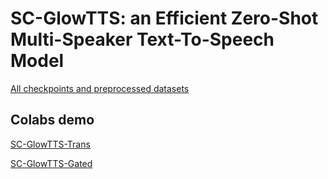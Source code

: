 # SC-GlowTTS: an Efficient Zero-Shot Multi-Speaker Text-To-Speech Model


[All checkpoints and preprocessed datasets](https://drive.google.com/drive/folders/15H5xB26no5DWZNbWoG6Rs04hSkdm-Q2s?usp=sharing)

## Colabs demo

[SC-GlowTTS-Trans](https://colab.research.google.com/drive/1yyQDc-xWCqa2g-d1joW_goqbYZKaImsJ?usp=sharing)

[SC-GlowTTS-Gated](https://colab.research.google.com/drive/12AkecRGFFgqchoSYiySjqgb-MzFp_eUo?usp=sharing)

